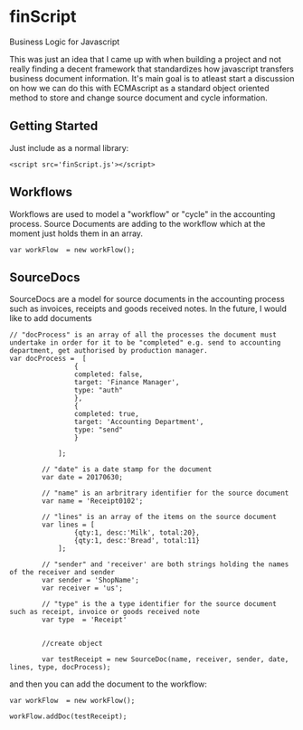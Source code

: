 # finScript
Business Logic for Javascript

This was just an idea that I came up with when building a project and not really finding a decent framework that standardizes how javascript transfers business document information. It's main goal is to atleast start a discussion on how we can do this with ECMAscript as a standard object oriented method to store and change source document and cycle information. 


## Getting Started

Just include as a normal library:

```
<script src='finScript.js'></script>
```

## Workflows

Workflows are used to model a "workflow" or "cycle" in the accounting process. Source Documents are adding to the workflow which at the moment just holds them in an array. 

```
var workFlow  = new workFlow();

```


## SourceDocs

SourceDocs are a model for source documents in the accounting process such as invoices, receipts and goods received notes. In the future, I would like to add documents 
```
// "docProcess" is an array of all the processes the document must undertake in order for it to be "completed" e.g. send to accounting department, get authorised by production manager.
var docProcess =  [
				{
				completed: false,
				target: 'Finance Manager',
				type: "auth"
				},
				{
				completed: true,
				target: 'Accounting Department',
				type: "send"
				}	
			
			];
		
		// "date" is a date stamp for the document
		var date = 20170630;

		// "name" is an arbritrary identifier for the source document
		var	name = 'Receipt0102';

		// "lines" is an array of the items on the source document
		var lines = [
				{qty:1, desc:'Milk', total:20},
				{qty:1, desc:'Bread', total:11}
			];

		// "sender" and 'receiver' are both strings holding the names of the receiver and sender
		var sender = 'ShopName';
		var receiver = 'us';

		// "type" is the a type identifier for the source document such as receipt, invoice or goods received note
		var type  = 'Receipt'


		//create object

		var testReceipt = new SourceDoc(name, receiver, sender, date, lines, type, docProcess);

```


and then you can add the document to the workflow:

```
var workFlow  = new workFlow();

workFlow.addDoc(testReceipt);

```

